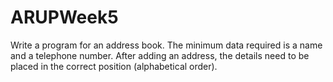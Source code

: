 # ARUPWeek5

Write a program for an address book.  The minimum  data required is a name and a telephone number.  After adding an address, the details need to be placed in the correct position (alphabetical order).  
